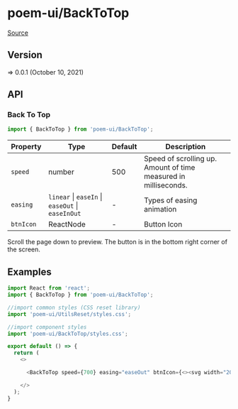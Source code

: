 # poem-ui/BackToTop

[Source](https://github.com/xizon/poem-ui/tree/main/src/BackToTop)

## Version

=> 0.0.1 (October 10, 2021)

## API

### Back To Top
```js
import { BackToTop } from 'poem-ui/BackToTop';
```
| Property | Type | Default | Description |
| --- | --- | --- | --- |
| `speed` | number  | 500| Speed of scrolling up. Amount of time measured in milliseconds. |
| `easing` | `linear` \| `easeIn` \| `easeOut` \| `easeInOut` | - | Types of easing animation |
| `btnIcon` | ReactNode  | - | Button Icon |

Scroll the page down to preview. The button is in the bottom right corner of the screen.




## Examples

```js
import React from 'react';
import { BackToTop } from 'poem-ui/BackToTop';

//import common styles (CSS reset library)
import 'poem-ui/UtilsReset/styles.css'; 

//import component styles
import 'poem-ui/BackToTop/styles.css';

export default () => {
  return (
    <>

      <BackToTop speed={700} easing="easeOut" btnIcon={<><svg width="20" aria-hidden="true" focusable="false" data-prefix="fas" data-icon="arrow-up" role="img" xmlns="http://www.w3.org/2000/svg" viewBox="0 0 448 512"><path fill="#333" d="M34.9 289.5l-22.2-22.2c-9.4-9.4-9.4-24.6 0-33.9L207 39c9.4-9.4 24.6-9.4 33.9 0l194.3 194.3c9.4 9.4 9.4 24.6 0 33.9L413 289.4c-9.5 9.5-25 9.3-34.3-.4L264 168.6V456c0 13.3-10.7 24-24 24h-32c-13.3 0-24-10.7-24-24V168.6L69.2 289.1c-9.3 9.8-24.8 10-34.3.4z"></path></svg></>} />

    </>
  );
}

```